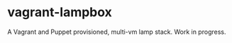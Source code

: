 vagrant-lampbox
===============

A Vagrant and Puppet provisioned, multi-vm lamp stack. Work in progress.